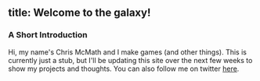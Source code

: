title: Welcome to the galaxy!
---

### A Short Introduction
Hi, my name's Chris McMath and I make games (and other things). This is currently just a stub, but I'll be updating this site over the next few weeks to show my projects and thoughts. You can also follow me on twitter [here](https://twitter.com/chrismcmath).

